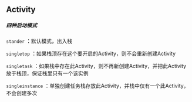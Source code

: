 ## Activity

##### 四种启动模式

`stander` ：默认模式，出入栈

`singletop` ：如果栈顶存在这个要开启的Activity，则不会重新创建Activity

`singletask` ：如果栈中存在此Activity，则不再新创建Activity，并把此Activity放于栈顶，保证栈里只有一个该实例

`singleinstance` ：单独创建任务栈存放此Activity，并栈中仅有一个此Activity，不会创建多次